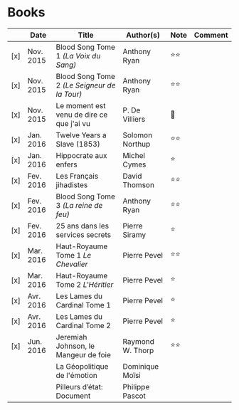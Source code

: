 # Books

|   | Date        | Title                                        | Author(s)     | Note | Comment |
|---| ---------- | --------------------------------------------- | ------------- | ---- |-------------- |
|[x]| Nov. 2015  | Blood Song Tome 1 *(La Voix du Sang)*  | Anthony Ryan | :star::star: | |
|[x]| Nov. 2015  | Blood Song Tome 2 *(Le Seigneur de la Tour)*  | Anthony Ryan | :star::star: | |
|[x]| Nov. 2015  | Le moment est venu de dire ce que j'ai vu | P. De Villiers | :shit: | |
|[x]| Jan. 2016  | Twelve Years a Slave (1853) | Solomon Northup | :star::star: | |
|[x]| Jan. 2016  | Hippocrate aux enfers | Michel Cymes | :star: | |
|[x]| Fev. 2016  | Les Français jihadistes | David Thomson | :star::star: | |
|[x]| Fev. 2016  | Blood Song Tome 3 *(La reine de feu)*  | Anthony Ryan | :star::star: | |
|[x]| Fev. 2016  | 25 ans dans les services secrets  | Pierre Siramy | :star: | |
|[x]| Mar. 2016  | Haut-Royaume Tome 1 *Le Chevalier*  | Pierre Pevel | :star::star: | |
|[x]| Mar. 2016  | Haut-Royaume Tome 2 *L'Héritier*  | Pierre Pevel | :star: | |
|[x]| Avr. 2016  | Les Lames du Cardinal Tome 1  | Pierre Pevel | :star: | |
|[x]| Avr. 2016  | Les Lames du Cardinal Tome 2  | Pierre Pevel | :star: | |
|[x]| Jun. 2016  | Jeremiah Johnson, le Mangeur de foie | Raymond W. Thorp | :star::star: | |
|   |   | La Géopolitique de l'émotion | Dominique Moïsi | | |
|   |   | Pilleurs d’état: Document | Philippe Pascot | | |
